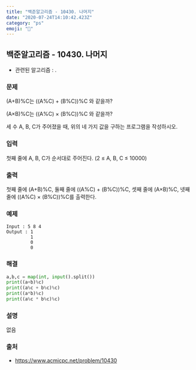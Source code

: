 ```yaml
---
title: "백준알고리즘 - 10430. 나머지"
date: "2020-07-24T14:10:42.423Z"
category: "ps"
emoji: "🌁"
---
```


## 백준알고리즘 - 10430. 나머지

- 관련된 알고리즘 : .

### 문제

(A+B)%C는 ((A%C) + (B%C))%C 와 같을까?

(A×B)%C는 ((A%C) × (B%C))%C 와 같을까?

세 수 A, B, C가 주어졌을 때, 위의 네 가지 값을 구하는 프로그램을 작성하시오.

### 입력

첫째 줄에 A, B, C가 순서대로 주어진다. (2 ≤ A, B, C ≤ 10000)

### 출력

첫째 줄에 (A+B)%C, 둘째 줄에 ((A%C) + (B%C))%C, 셋째 줄에 (A×B)%C, 넷째 줄에 ((A%C) × (B%C))%C를 출력한다.

### 예제

```
Input : 5 8 4
Output : 1
         1
         0
         0
```

### 해결

```python
a,b,c = map(int, input().split())
print((a+b)%c)
print((a%c + b%c)%c)
print((a*b)%c)
print((a%c * b%c)%c)
```

### 설명

없음

### 출처

- https://www.acmicpc.net/problem/10430
